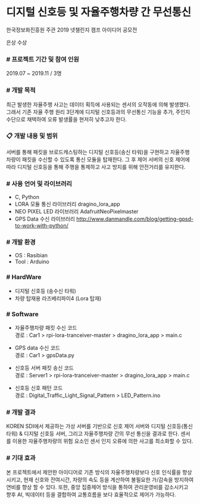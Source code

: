# 디지털 신호등 및 자율주행차량 간 무선통신
한국정보화진흥원 주관 2019 넷챌린지 캠프 아이디어 공모전 

은상 수상


### # 프로젝트 기간 및 참여 인원
2019.07 ~ 2019.11 / 3명


### # 개발 목적
최근 발생한 자율주행 사고는 데이터 획득에 사용되는 센서의 오작동에 의해 발생했다. 그래서 기존 자율 주행 원리 3단계에 디지털 신호등과의 무선통신 기능을 추가, 주인지 수단으로 채택하여 오류 발생률을 현저히 낮추고자 한다.


### :clipboard: 개발 내용 및 범위
서버를 통해 패킷을 브로드캐스팅하는 디지털 신호등(송신 타워)을 구현하고 자율주행차량이 패킷을 수신할 수 있도록 통신 모듈을 탑재한다. 그 후 제어 서버의 신호 제어에 따라 디지털 신호등을 통해 주행을 통제하고 사고 방지를 위해 안전거리를 유지한다.


### # 사용 언어 및 라이브러리
- C, Python <br>
- LORA 모듈 통신 라이브러리 dragino_lora_app<br>
- NEO PIXEL LED 라이브러리 AdafruitNeoPixelmaster<br>
- GPS Data 수신 라이브러리 http://www.danmandle.com/blog/getting-gpsd-to-work-with-python/

### # 개발 환경
- OS : Rasibian<br>
- Tool : Arduino

### # HardWare
- 디지털 신호등 (송수신 타워)<br>
- 차량 탑재용 라즈베리파이4 (Lora 탑재)


### # Software
- 자율주행차량 패킷 수신 코드<br>
경로 : Car1 > rpi-lora-tranceiver-master > dragino_lora_app > main.c

- GPS data 수신 코드<br>
경로 : Car1 > gpsData.py

- 신호등 서버 패킷 송신 코드<br>
경로 : Server1 > rpi-lora-tranceiver-master > dragino_lora_app > main.c

- 신호등 신호 패턴 코드<br>
경로 : Digital_Traffic_Light_Signal_Pattern > LED_Pattern.ino

### # 개발 결과
KOREN SDI에서 제공하는 가상 서버를 기반으로 신호 제어 서버와 디지털 신호등(통신 타워) & 디지털 신호등 서버, 그리고 자율주행차량 간의 무선 통신을 결과로 한다. 센서를 이용한 자율주행차량의 위험 요소인 센서 인지 오류에 의한 사고를 최소화할 수 있다.

### # 기대 효과
본 프로젝트에서 제안한 아이디어로 기존 방식의 자율주행차량보다 신호 인식률을 향상시키고, 현재 신호와 잔여시간, 차량의 속도 등을 계산하여 불필요한 가/감속을 방지하여 연비를 향상 할 수 있다. 또한, 중앙 집중제어 방식을 통하여 관리운영비를 감소시키고 향후 AI, 빅데이터 등을 결합하여 교통흐름을 보다 효율적으로 제어가 가능하다.



